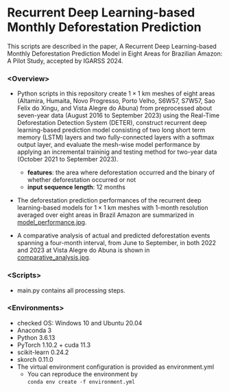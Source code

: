 # Recurrent Deep Learning-based Monthly Deforestation Prediction

This scripts are described in the paper, A Recurrent Deep Learning-based Monthly Deforestation Prediction Model in Eight Areas for Brazilian Amazon: A Pilot Study, accepted by IGARSS 2024.<br />

### \<Overview\>
- Python scripts in this repository create $1\times1$ km meshes of eight areas (Altamira, Humaita, Novo Progresso, Porto Velho, S6W57, S7W57, Sao Felix do Xingu, and Vista Alegre do Abuna) from preprocessed about seven-year data (August 2016 to September 2023) using the Real-Time Deforestation Detection System (DETER), construct recurrent deep learning-based prediction model consisting of two long short term memory (LSTM) layers and two fully-connected layers with a softmax output layer, and evaluate the mesh-wise model performance by applying an incremental traininig and testing method for two-year data (October 2021 to September 2023).<br />
  - __features__: the area where deforestation occurred and the binary of whether deforestation occurred or not<br />
  - __input sequence length__: 12 months<br />
  
- The deforestation prediction performances of the recurrent deep learning-based models for $1\times1$ km meshes with 1-month resolution averaged over eight areas in Brazil Amazon are summarized in <a href="https://github.com/aistairc/Reccurent_deep_learning_based_monthly_deforestation_prediction/blob/main/model_performance.jpg?raw=true" target="_blank">model_performance.jpg</a>.
- A comparative analysis of actual and predicted deforestation events spanning a four-month interval, from June to September, in both 2022 and 2023 at Vista Alegre do Abuna is shown in <a href="https://github.com/aistairc/Reccurent_deep_learning_based_monthly_deforestation_prediction/blob/main/comparative_analysis.jpg?raw=true" target="_blank">comparative_analysis.jpg</a>.

### \<Scripts\>
- main.py contains all processing steps.<br />

### \<Environments\>
- checked OS: Windows 10 and Ubuntu 20.04
- Anaconda 3
- Python 3.6.13
- PyTorch 1.10.2 + cuda 11.3
- scikit-learn 0.24.2
- skorch 0.11.0
- The virtual environment configuration is provided as environment.yml
  - You can reproduce the environment by<br/>
```conda env create -f environment.yml```<br/>
